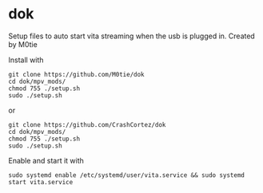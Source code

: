 # dok
Setup files to auto start vita streaming when the usb is plugged in. Created by M0tie

Install with

```
git clone https://github.com/M0tie/dok
cd dok/mpv_mods/
chmod 755 ./setup.sh
sudo ./setup.sh
```
or

```
git clone https://github.com/CrashCortez/dok
cd dok/mpv_mods/
chmod 755 ./setup.sh
sudo ./setup.sh
```

Enable and start it with
```
sudo systemd enable /etc/systemd/user/vita.service && sudo systemd start vita.service
```
